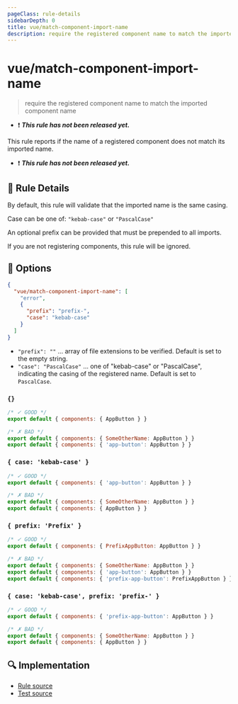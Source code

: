 ```yaml
---
pageClass: rule-details
sidebarDepth: 0
title: vue/match-component-import-name
description: require the registered component name to match the imported component name
---
```


# vue/match-component-import-name

> require the registered component name to match the imported component name

- :exclamation: <badge text="This rule has not been released yet." vertical="middle" type="error"> **_This rule has not been released yet._** </badge>

This rule reports if the name of a registered component does not match its imported name.

- :exclamation: <badge text="This rule has not been released yet." vertical="middle" type="error"> **_This rule has not been released yet._** </badge>

## :book: Rule Details

By default, this rule will validate that the imported name is the same casing.

Case can be one of: `"kebab-case"` or `"PascalCase"`

An optional prefix can be provided that must be prepended to all imports.

If you are not registering components, this rule will be ignored.

## :wrench: Options

```json
{
  "vue/match-component-import-name": [
    "error",
    {
      "prefix": "prefix-",
      "case": "kebab-case"
    }
  ]
}
```

- `"prefix": ""` ... array of file extensions to be verified. Default is set to the empty string.
- `"case": "PascalCase"` ... one of "kebab-case" or "PascalCase", indicating the casing of the registered name. Default is set to `PascalCase`.

### `{}`

<eslint-code-block :rules="{'vue/match-component-file-name': ['error']}">

```javascript
/* ✓ GOOD */
export default { components: { AppButton } }

/* ✗ BAD */
export default { components: { SomeOtherName: AppButton } }
export default { components: { 'app-button': AppButton } }
```

</eslint-code-block>

### `{ case: 'kebab-case' }`

<eslint-code-block :rules="{'vue/match-component-file-name': ['error', { case: 'kebab-case' }]}">

```javascript
/* ✓ GOOD */
export default { components: { 'app-button': AppButton } }

/* ✗ BAD */
export default { components: { SomeOtherName: AppButton } }
export default { components: { AppButton } }
```

</eslint-code-block>

### `{ prefix: 'Prefix' }`

<eslint-code-block :rules="{'vue/match-component-file-name': ['error', { prefix: 'Prefix' }]}">

```javascript
/* ✓ GOOD */
export default { components: { PrefixAppButton: AppButton } }

/* ✗ BAD */
export default { components: { SomeOtherName: AppButton } }
export default { components: { 'app-button': AppButton } }
export default { components: { 'prefix-app-button': PrefixAppButton } }
```

</eslint-code-block>

### `{ case: 'kebab-case', prefix: 'prefix-' }`

<eslint-code-block :rules="{'vue/match-component-file-name': ['error', { case: 'kebab-case', prefix: 'prefix-' }]}">

```javascript
/* ✓ GOOD */
export default { components: { 'prefix-app-button': AppButton } }

/* ✗ BAD */
export default { components: { SomeOtherName: AppButton } }
export default { components: { AppButton } }
```

</eslint-code-block>

## :mag: Implementation

- [Rule source](https://github.com/vuejs/eslint-plugin-vue/blob/master/lib/rules/match-component-import-name.js)
- [Test source](https://github.com/vuejs/eslint-plugin-vue/blob/master/tests/lib/rules/match-component-import-name.js)
